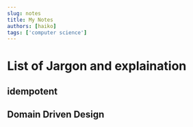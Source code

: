 ```yaml
---
slug: notes
title: My Notes
authors: [haiko]
tags: ['computer science']
---
```


# List of Jargon and explaination

## idempotent

## Domain Driven Design

